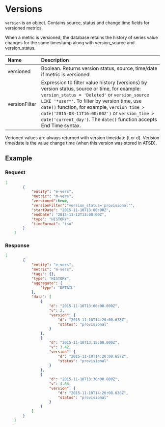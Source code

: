 # Versions

`version` is an object. Contains source, status and change time fields for versioned metrics. 

When a metric is versioned, the database retains the history of series value changes for the same timestamp along with version_source and version_status.

| **Name** | **Description**   |
|:---|:---|
| versioned | Boolean. Returns version status, source, time/date if metric is versioned. |
|versionFilter| Expression to filter value history (versions) by version status, source or time, for example: `version_status = 'Deleted'` or `version_source LIKE '*user*'`. To filter by version time, use `date()` function, for example, `version_time > date('2015-08-11T16:00:00Z')` or `version_time > date('current_day')`. The `date()` function accepts End Time syntax.|

<aside class="notice">
Verioned values are always returned with version time/date (t or d). Verision time/date is the value change time (when this version was stored in ATSD).
</aside>

## Example

### Request

```json
[
        {
            "entity": "e-vers",
            "metric": "m-vers",
            "versioned":true,
            "versionFilter":"version_status='provisional'",
            "startDate": "2015-11-10T13:00:00Z",
            "endDate": "2015-11-12T13:00:00Z",
            "type": "HISTORY",
            "timeFormat": "iso"
        }
    ]
```

### Response

```json
[
        {
            "entity": "e-vers",
            "metric": "m-vers",
            "tags": {},
            "type": "HISTORY",
            "aggregate": {
                "type": "DETAIL"
            },
            "data": [
                {
                    "d": "2015-11-10T13:00:00.000Z",
                    "v": 2,
                    "version": {
                        "d": "2015-11-10T14:20:00.678Z",
                        "status": "provisional"
                    }
                },
                {
                    "d": "2015-11-10T13:15:00.000Z",
                    "v": 3.42,
                    "version": {
                        "d": "2015-11-10T14:20:00.657Z",
                        "status": "provisional"
                    }
                },
                {
                    "d": "2015-11-10T13:30:00.000Z",
                    "v": 4.68,
                    "version": {
                        "d": "2015-11-10T14:20:00.638Z",
                        "status": "provisional"
                    }
                }
            ]
        }
    ]
```


